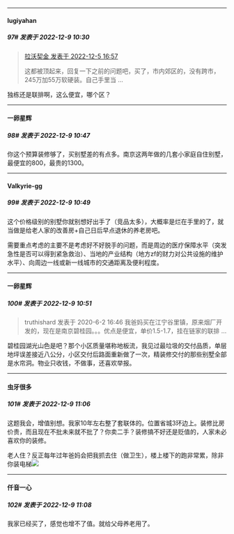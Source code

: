 

*****

####  lugiyahan  
##### 97#       发表于 2022-12-9 10:30

<blockquote><a href="httphttps://bbs.saraba1st.com/2b/forum.php?mod=redirect&amp;goto=findpost&amp;pid=58781714&amp;ptid=1939133" target="_blank">拉沃契金 发表于 2022-12-5 16:57</a>

这都被顶起来，回复一下之前的问题吧，买了，市内郊区的，没有跨市，245万加55万软硬装。自己手里当 ...</blockquote>
独栋还是联排啊，这么便宜，哪个区？



*****

####  一卵星辉  
##### 98#       发表于 2022-12-9 10:47

你这个预算装修够了，买别墅差的有点多。南京这两年做的几套小家庭自住别墅，最便宜的800，最贵的1300。

*****

####  Valkyrie-gg  
##### 99#       发表于 2022-12-9 10:49

这个价格级别的别墅你就别想好出手了（竞品太多），大概率是烂在手里的了，就当做是给老人家的改善房+自己日后早点退休的养老房吧。

需要重点考虑的主要不是考虑好不好脱手的问题，而是周边的医疗保障水平（突发急性是否可以得到紧急救治）、当地的产业结构（地方zf的财力对公共设施的维护水平）、向周边一线或新一线城市的交通距离及便利程度。

*****

####  一卵星辉  
##### 100#       发表于 2022-12-9 10:51

<blockquote>truthishard 发表于 2020-6-2 16:46
我爸妈买在江宁谷里镇，原来烟厂开发的，现在是南京碧桂园。。。优点是便宜，单价1.5-1.7，挂在链家的联排 ...</blockquote>
碧桂园湖光山色是吧？那个小区质量堪称地板流，我见过最垃圾的交付品质，单层地坪误差接近八公分，小区交付后路面重新做了一次，精装修交付的那些别墅全部是水帘洞。物业只收钱，不做事，还喜欢举报。



*****

####  虫牙很多  
##### 101#       发表于 2022-12-9 11:06

这题我会，增值别想。我家10年左右整了套联体的。位置省城3环边上。装修比房价贵，而且现在不批未来就不批了？你卖二手？装修搞不好还是贬值的，人家未必喜欢你的装修。

老人住？反正每年过年爸妈会把我抓去住（做卫生），楼上楼下的跑非常累，除非你装电梯<img src="https://static.saraba1st.com/image/smiley/face2017/001.png" referrerpolicy="no-referrer">

*****

####  仟音一心  
##### 102#       发表于 2022-12-9 11:08

我家已经买了，感觉也增不了值。就给父母养老用了。

